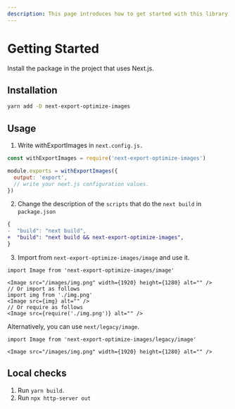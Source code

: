 ```yaml
---
description: This page introduces how to get started with this library.
---
```


# Getting Started

Install the package in the project that uses Next.js.

## Installation

```bash
yarn add -D next-export-optimize-images
```

## Usage

1. Write withExportImages in `next.config.js.`

```js title="next.config.js"
const withExportImages = require('next-export-optimize-images')

module.exports = withExportImages({
  output: 'export',
  // write your next.js configuration values.
})
```

2. Change the description of the `scripts` that do the `next build` in `package.json`

```diff title="package.json"
{
-  "build": "next build",
+  "build": "next build && next-export-optimize-images",
}
```

3. Import from `next-export-optimize-images/image` and use it.

```tsx
import Image from 'next-export-optimize-images/image'

<Image src="/images/img.png" width={1920} height={1280} alt="" />
// Or import as follows
import img from './img.png'
<Image src={img} alt="" />
// Or require as follows
<Image src={require('./img.png')} alt="" />
```

Alternatively, you can use `next/legacy/image`.

```tsx
import Image from 'next-export-optimize-images/legacy/image'

<Image src="/images/img.png" width={1920} height={1280} alt="" />
```

## Local checks

1. Run `yarn build`.
2. Run `npx http-server out`
